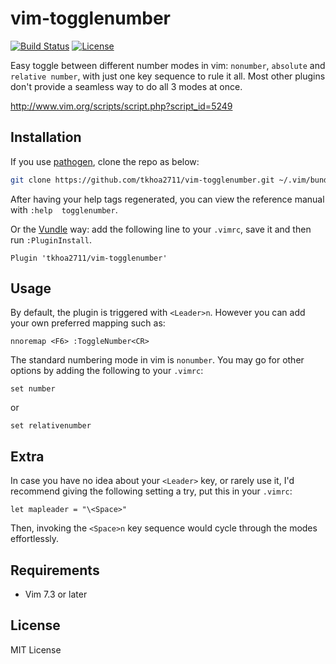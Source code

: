 vim-togglenumber
================

[![Build Status](https://travis-ci.org/tkhoa2711/vim-togglenumber.svg?branch=master)](https://travis-ci.org/tkhoa2711/vim-togglenumber)
[![License](https://img.shields.io/badge/license-MIT-blue.svg)](https://opensource.org/licenses/MIT)

Easy toggle between different number modes in vim: `nonumber`, `absolute` and `relative number`, 
with just one key sequence to rule it all. Most other plugins don't provide a seamless way 
to do all 3 modes at once.

<http://www.vim.org/scripts/script.php?script_id=5249>

Installation
------------

If you use [pathogen](https://github.com/tpope/vim-pathogen), clone the repo as below:

```sh
git clone https://github.com/tkhoa2711/vim-togglenumber.git ~/.vim/bundle/vim-togglenumber
```

After having your help tags regenerated, you can view the reference manual with `:help 
togglenumber`.

Or the [Vundle](https://github.com/VundleVim/Vundle.vim) way: add the following line to your `.vimrc`,
save it and then run `:PluginInstall`.

```viml
Plugin 'tkhoa2711/vim-togglenumber'
```

Usage
-----

By default, the plugin is triggered with `<Leader>n`. However you can add your own 
preferred mapping such as:

```viml
nnoremap <F6> :ToggleNumber<CR>
```

The standard numbering mode in vim is `nonumber`. You may go for other options by 
adding the following to your `.vimrc`:

```viml
set number
```

or

```viml
set relativenumber
```

Extra
-----

In case you have no idea about your `<Leader>` key, or rarely use it, I'd recommend giving the 
following setting a try, put this in your `.vimrc`:

```viml
let mapleader = "\<Space>"
```

Then, invoking the `<Space>n` key sequence would cycle through the modes effortlessly.

Requirements
------------

- Vim 7.3 or later

License
-------

MIT License
